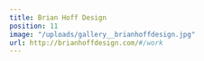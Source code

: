 ```yaml
---
title: Brian Hoff Design
position: 11
image: "/uploads/gallery__brianhoffdesign.jpg"
url: http://brianhoffdesign.com/#/work
---
```


